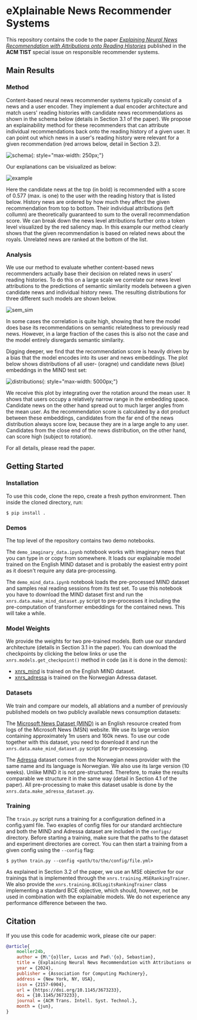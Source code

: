 # eXplainable News Recommender Systems

This repository contains the code to the paper [*Explaining Neural News Recommendation with Attributions onto Reading Histories*](https://dl.acm.org/doi/10.1145/3673233) published in the **ACM TIST** special issue on responsible recommender systems.

## Main Results

### Method

 Content-based neural news recommender systems typically consist of a news and a user encoder. They implement a dual encoder architecture and match users' reading histories with candidate news recommendations as shown in the schema below (details in Section 3.1 of the paper). 
 We propose an explainability method for these recommenders that can attribute individual recommendations back onto the reading history of a given user. It can point out which news in a user's reading history were relevant for a given recommendation (red arrows below, detail in Section 3.2).

 ![schema](schema.png){: style="max-width: 250px;"}

 Our explanations can be visiualized as below:

![example](example.png)

Here the candidate news at the top (in bold) is recommended with a score of 0.577 (max. is one) to the user with the reading history that is listed below. History news are ordered by how much they affect the given recommendation from top to bottom. Their individual attributions (left collumn) are theoretically guaranteed to sum to the overall recommendation score. 
We can break down the news level attributions further onto a token level visualized by the red saliency map. In this example our method clearly shows that the given recommendation is based on related news about the royals. Unrelated news are ranked at the bottom of the list.

### Analysis

We use our method to evaluate whether content-based news recommenders actually base their decision on related news in users' reading histories. To do this on a large scale we correlate our news level attributions to the predictions of semantic similarity models between a given candidate news and individual history news. The resulting distributions for three different such models are shown below.

![sem_sim](sem_sim.png)

In some cases the correlation is quite high, showing that here the model does base its recommendations on semantic relatedness to previously read news. However, in a large fraction of the cases this is also not the case and the model entirely disregards semantic similarity.   

Digging deeper, we find that the recommendation score is heavily driven by a bias that the model encodes into its user and news embeddings. The plot below shows distributions of all user- (oragne) und candidate news (blue) embeddings in the MIND test set:

![distributions](polar_distributions.png){: style="max-width: 5000px;"}

We receive this plot by integrating over the rotation around the mean user. It shows that users occupy a relatively narrow range in the embedding space. Candidate news on the other hand spread out to much larger angles from the mean user. As the recommendation score is calculated by a dot product between these embeddings, candidates from the far end of the news distribution always score low, because they are in a large angle to any user. Candidates from the close end of the news distribution, on the other hand, can score high (subject to rotation).

For all details, please read the paper.

## Getting Started

### Installation 

To use this code, clone the repo, create a fresh python environment. 
Then inside the cloned directory, run:

```
$ pip install .
```

### Demos

The top level of the repository contains two demo notebooks. 

The `demo_imaginary_data.ipynb` notebook works with imaginary news that you can type in or copy from somewhere. It loads our explainable model trained on the English MIND dataset and is probably the easiest entry point as it doesn't require any data pre-processing.

The `demo_mind_data.ipynb` notebook loads the pre-processed MIND dataset and samples real reading sessions from its test set.
To use this notebook you have to download the MIND dataset first and run the `xnrs.data.make_mind_dataset.py` script to pre-processes it including the pre-computation of transformer embeddings for the contained news. This will take a while.

### Model Weights

We provide the weights for two pre-trained models. Both use our standard architecture (details in Section 3.1 in the paper). You can download the checkpoints by clicking the below links or use the `xnrs.models.get_checkpoint()` method in code (as it is done in the demos):

- [xnrs_mind](https://www2.ims.uni-stuttgart.de/data/xnrs/xnrs_mind_checkpoint.zip) is trained on the English MIND dataset.
- [xnrs_adressa](https://www2.ims.uni-stuttgart.de/data/xnrs/xnrs_adresse_checkpoint.zip) is trained on the Norwegian Adressa dataset.


### Datasets

We train and compare our models, all ablations and a number of previously published models on two publicly available news consumption datasets:

The [Microsoft News Dataset (MIND)](https://msnews.github.io) is an English resource created from logs of the Microsoft News (MSN) website. We use its large version containing approximately 1m users and 160k news. To use our code together with this dataset, you need to download it and run the `xnrs.data.make_mind_dataset.py` script for pre-processing.

The [Adressa](https://reclab.idi.ntnu.no/dataset/) dataset comes from the Norwegian news provider with the same name and its language is Norwegian. We also use its large version (10 weeks). Unlike MIND it is not pre-structured. Therefore, to make the results comparable we structure it in the same way (detail in Section 4.1 of the paper). All pre-processing to make this dataset usable is done by the `xnrs.data.make_adressa_dataset.py`.

### Training

The `train.py` script runs a training for a configuration defined in a config.yaml file. Two exaples of config files for our standard archtiecture and both the MIND and Adressa dataset are included in the `configs/` directory.
Before starting a training, make sure that the paths to the dataset and experiment directories are correct. You can then start a training from a given config using the `--config` flag:

```
$ python train.py --config <path/to/the/config/file.yml>
```

As explained in Section 3.2 of the paper, we use an MSE objective for our trainings that is implemented through the `xnrs.training.MSERankingTrainer`. We also provide the `xnrs.training.BCELogitsRankingTrainer` class implementing a standard BCE objective, which should, however, not be used in combination with the explainable models. We do not experience any performance difference between the two.

## Citation

If you use this code for academic work, please cite our paper:

```bibtex
@article{
    moeller24b,
    author = {M\"{o}ller, Lucas and Pad\'{o}, Sebastian},
    title = {Explaining Neural News Recommendation with Attributions onto Reading Histories},
    year = {2024},
    publisher = {Association for Computing Machinery},
    address = {New York, NY, USA},
    issn = {2157-6904},
    url = {https://doi.org/10.1145/3673233},
    doi = {10.1145/3673233},
    journal = {ACM Trans. Intell. Syst. Technol.},
    month = {jun},
}
```